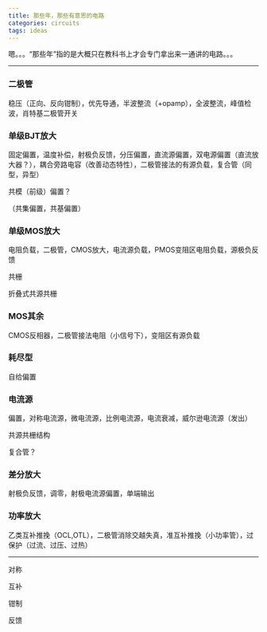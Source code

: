 ```yaml
---
title: 那些年，那些有意思的电路
categories: circuits
tags: ideas
---
```


嗯。。。“那些年”指的是大概只在教科书上才会专门拿出来一通讲的电路。。。

---

### 二极管

稳压（正向、反向钳制），优先导通，半波整流（+opamp），全波整流，峰值检波，肖特基二极管开关

### 单级BJT放大

固定偏置，温度补偿，射极负反馈，分压偏置，直流源偏置，双电源偏置（直流放大器？），耦合旁路电容（改善动态特性），二极管接法的有源负载，复合管（同型，异型）

共模（前级）偏置？

（共集偏置，共基偏置）

### 单级MOS放大

电阻负载，二极管，CMOS放大，电流源负载，PMOS变阻区电阻负载，源极负反馈

共栅

折叠式共源共栅

### MOS其余

CMOS反相器，二极管接法电阻（小信号下），变阻区有源负载

### 耗尽型

自给偏置

### 电流源

偏置，对称电流源，微电流源，比例电流源，电流衰减，威尔逊电流源（发出）

共源共栅结构

复合管？

### 差分放大

射极负反馈，调零，射极电流源偏置，单端输出

### 功率放大

乙类互补推挽（OCL,OTL），二极管消除交越失真，准互补推挽（小功率管），过保护（过流、过压、过热）

---

对称

互补

钳制

反馈

